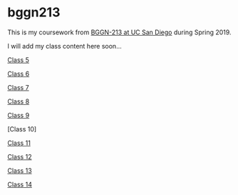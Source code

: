 # bggn213

This is my coursework from [BGGN-213 at UC San Diego](https://bioboot.github.io/bggn213_S19/) during Spring 2019.

I will add my class content here soon...

[Class 5](class05.html)

[Class 6](class06%20copy/class06.html)

[Class 7](class07.html)

[Class 8](class08.html)

[Class 9](class09.html)

[Class 10]

[Class 11](class11/class11.html)

[Class 12](class12_new.html)

[Class 13](class13_new/class13.html)

[Class 14](class14/class14.html)

